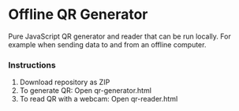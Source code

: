 # Offline QR Generator
Pure JavaScript QR generator and reader that can be run locally. For example when sending data to and from an offline computer.

### Instructions
1. Download repository as ZIP
2. To generate QR: Open qr-generator.html
3. To read QR with a webcam: Open qr-reader.html
